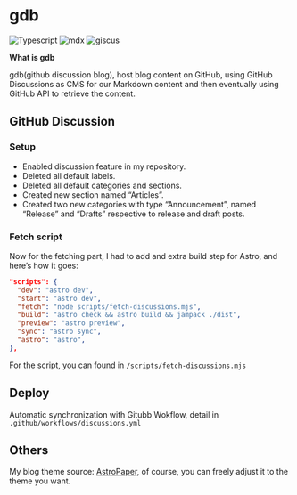 # gdb

![Typescript](https://img.shields.io/badge/TypeScript-007ACC?style=for-the-badge&logo=typescript&logoColor=white) ![mdx](https://img.shields.io/badge/mdx-yellow?style=for-the-badge&logo=MDX&logoColor=white) ![giscus](https://img.shields.io/badge/giscus-%2319c37d?style=for-the-badge&logo=giscus&logoColor=white)

**What is gdb**

gdb(github discussion blog), host blog content on GitHub, using GitHub Discussions as CMS for our Markdown content and then eventually using GitHub API to retrieve the content.

## GitHub Discussion

### Setup

- Enabled discussion feature in my repository.
- Deleted all default labels.
- Deleted all default categories and sections.
- Created new section named “Articles”.
- Created two new categories with type “Announcement”, named “Release” and “Drafts” respective to release and draft posts.

### Fetch script

Now for the fetching part, I had to add and extra build step for Astro, and here’s how it goes:

```json
"scripts": {
  "dev": "astro dev",
  "start": "astro dev",
  "fetch": "node scripts/fetch-discussions.mjs",
  "build": "astro check && astro build && jampack ./dist",
  "preview": "astro preview",
  "sync": "astro sync",
  "astro": "astro",
},
```

For the script, you can found in `/scripts/fetch-discussions.mjs`

## Deploy

Automatic synchronization with Gitubb Wokflow, detail in `.github/workflows/discussions.yml`

## Others

My blog theme source: [AstroPaper](https://github.com/satnaing/astro-paper), of course, you can freely adjust it to the theme you want.

